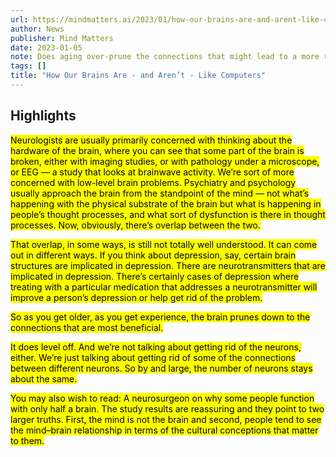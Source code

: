 ```yaml
---
url: https://mindmatters.ai/2023/01/how-our-brains-are-and-arent-like-computers/
author: News
publisher: Mind Matters
date: 2023-01-05
note: Does aging over-prune the connections that might lead to a more rigid mind?
tags: []
title: "How Our Brains Are - and Aren’t - Like Computers"
---
```


## Highlights
<mark>Neurologists are usually primarily concerned with thinking about the hardware of the brain, where you can see that some part of the brain is broken, either with imaging studies, or with pathology under a microscope, or EEG — a study that looks at brainwave activity. We’re sort of more concerned with low-level brain problems. Psychiatry and psychology usually approach the brain from the standpoint of the mind — not what’s happening with the physical substrate of the brain but what is happening in people’s thought processes, and what sort of dysfunction is there in thought processes. Now, obviously, there’s overlap between the two.</mark>

<mark>That overlap, in some ways, is still not totally well understood. It can come out in different ways. If you think about depression, say, certain brain structures are implicated in depression. There are neurotransmitters that are implicated in depression. There’s certainly cases of depression where treating with a particular medication that addresses a neurotransmitter will improve a person’s depression or help get rid of the problem.</mark>

<mark>So as you get older, as you get experience, the brain prunes down to the connections that are most beneficial.</mark>

<mark>It does level off. And we’re not talking about getting rid of the neurons, either. We’re just talking about getting rid of some of the connections between different neurons. So by and large, the number of neurons stays about the same.</mark>

<mark>You may also wish to read: A neurosurgeon on why some people function with only half a brain. The study results are reassuring and they point to two larger truths. First, the mind is not the brain and second, people tend to see the mind–brain relationship in terms of the cultural conceptions that matter to them.</mark>

